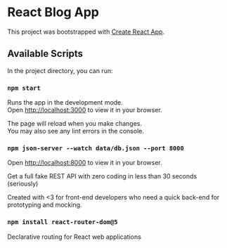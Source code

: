 # React Blog App

This project was bootstrapped with [Create React App](https://github.com/facebook/create-react-app).

## Available Scripts

In the project directory, you can run:

### `npm start`

Runs the app in the development mode.\
Open [http://localhost:3000](http://localhost:3000) to view it in your browser.

The page will reload when you make changes.\
You may also see any lint errors in the console.

### `npm json-server --watch data/db.json --port 8000`

Open [http://localhost:8000](http://localhost:8000) to view it in your browser.

Get a full fake REST API with zero coding in less than 30 seconds (seriously)

Created with <3 for front-end developers who need a quick back-end for prototyping and mocking.

### `npm install react-router-dom@5`

Declarative routing for React web applications
